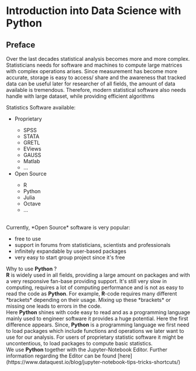 # Introduction into Data Science with Python

## Preface

Over the last decades statistical analysis becomes more and more complex. Statisticians needs for software and machines to compute large matrices with complex operations arises. Since measurement has become more accurate, storage is easy to access/ share and the awareness that tracked data can be useful later for researcher of all fields, the amount of data available is tremendous. Therefore, modern statistical software also needs handle with large dataset, while providing efficient algorithms<br>

Statistics Software available:<br>
<ul>
    <li> Proprietary</li>
        <ul>
        <li>SPSS</li>
        <li>STATA</li>
        <li>GRETL</li>
        <li>EViews</li>
        <li>GAUSS</li>
        <li>Matlab</li>
        <li>...</li>
        </ul>
    <li> Open Source</li>
        <ul>
        <li>R</li>
        <li>Python</li>
        <li>Julia</li>
        <li>Octave</li>
        <li>...</li>
    </ul>
</ul>
<br>        
Currently, *Open Source* software is very popular:
<ul>    
     <li>free to use</li>
     <li>support in forums from statisticians, scientists and professionals </li>
     <li>infinitely expandable by user-based packages</li>
     <li>very easy to start group project since it's free</li>
</ul>    
Why to use <b>Python</b> ?<br>
<b>R</b> is widely used in all fields, providing a large amount on packages and with a very responsive fan-base providing support. It's still very slow in computing, requires a lot of computing performance and is not as easy to read the code as <b>Python</b>. For example, <b>R</b>-code requires many different *brackets* depending on their usage. Mixing up these *brackets* or missing one leads to errors in the code.<br>
Here <b>Python</b> shines with code easy to read and as a programming language mainly used to engineer software it provides a huge potential. Here the first difference appears. Since, <b>Python</b> is a programming language we first need to load packages which include functions and operations we later want to use for our analysis. For users of proprietary statistic software it might be uncontentious, to load packages to compute basic statistics.  
<br>
We use <b>Python</b> together with the Jupyter-Notebook Editor. Further information regarding the Editor can be found [here](https://www.dataquest.io/blog/jupyter-notebook-tips-tricks-shortcuts/)
